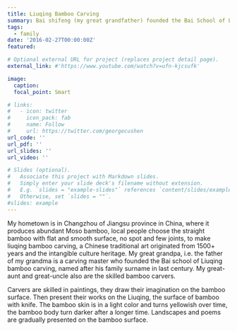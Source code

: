 ```yaml
---
title: Liuqing Bamboo Carving
summary: Bai shifeng (my great grandfather) founded the Bai School of Liuqing Bamboo Carving that uses knives as pen to draw patterns on the surface of bamboo.  I want to showcase this art to more people.
tags:
  - family
date: '2016-02-27T00:00:00Z'
featured: 

# Optional external URL for project (replaces project detail page).
external_link: #'https://www.youtube.com/watch?v=ufn-kjcsufk'

image:
  caption: 
  focal_point: Smart

# links:
#   - icon: twitter
#     icon_pack: fab
#     name: Follow
#     url: https://twitter.com/georgecushen
url_code: ''
url_pdf: ''
url_slides: ''
url_video: ''

# Slides (optional).
#   Associate this project with Markdown slides.
#   Simply enter your slide deck's filename without extension.
#   E.g. `slides = "example-slides"` references `content/slides/example-slides.md`.
#   Otherwise, set `slides = ""`.
#slides: example
---
```


My hometown is in Changzhou of Jiangsu province in China, where it produces abundant Moso bamboo, local people choose the straight bamboo with flat and smooth surface, no spot and few joints, to make liuqing bamboo carving, a Chinese traditional art originated from 1500+ years and the intangible culture heritage. My great grandpa, i.e. the father of my grandma is a carving master who founded the Bai school of Liuqing bamboo carving, named after his family surname in last century. My great-aunt and great-uncle also are the skilled bamboo carvers. 

Carvers are skilled in paintings, they draw their imagination on the bamboo surface. Then present their works on the Liuqing, the surface of bamboo with knife. The bamboo skin is in a light color and turns yellowish over time, the bamboo body turn darker after a longer time. Landscapes and poems are gradually presented on the bamboo surface. 
